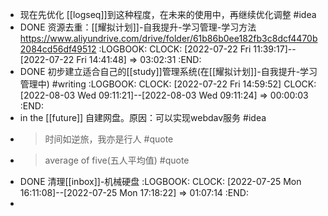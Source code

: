- 现在先优化 [[logseq]]到这种程度，在未来的使用中，再继续优化调整 #idea
- DONE 资源去重：[[耀拟计划]]-自我提升-学习管理-学习方法 https://www.aliyundrive.com/drive/folder/61b86b0ee182fb3c8dcf4470b2084cd56df49512
  :LOGBOOK:
  CLOCK: [2022-07-22 Fri 11:39:17]--[2022-07-22 Fri 14:41:48] =>  03:02:31
  :END:
- DONE 初步建立适合自己的[[study]]管理系统(在[[耀拟计划]]-自我提升-学习管理中) #writing
  :LOGBOOK:
  CLOCK: [2022-07-22 Fri 14:59:52]
  CLOCK: [2022-08-03 Wed 09:11:21]--[2022-08-03 Wed 09:11:24] =>  00:00:03
  :END:
- in the [[future]] 自建网盘。原因：可以实现webdav服务 #idea
- >时间如逆旅，我亦是行人 #quote
- >average of five(五人平均值) #quote
- DONE 清理[[inbox]]-机械硬盘
  :LOGBOOK:
  CLOCK: [2022-07-25 Mon 16:11:08]--[2022-07-25 Mon 17:18:22] =>  01:07:14
  :END:
-